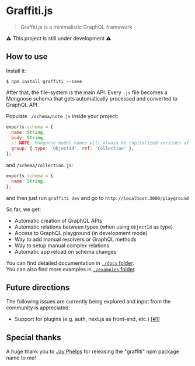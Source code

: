 # Graffiti.js

> Graffiti.js is a minimalistic GraphQL framework

⚠ This project is still under development ⚠

## How to use

Install it:

```
$ npm install graffiti --save
```

After that, the file-system is the main API. Every `.js` file becomes a Mongoose schema that gets automatically processed and converted to GraphQL API.

Populate `./schema/note.js` inside your project:

```js
exports.schema = {
  name: String,
  body: String,
  // NOTE: Mongoose model names will always be capitalized versions of your filenames
  group: { type: 'ObjectId', ref: 'Collection' },
};
```

and `/schema/collection.js`:

```js
exports.schema = {
  name: String,
};
```

and then just run `graffiti dev` and go to `http://localhost:3000/playground`

So far, we get:

- Automatic creation of GraphQL APIs
- Automatic relations between types (when using `ObjectId` as type)
- Access to GraphQL playground (in development mode)
- Way to add manual resolvers or GraphQL methods
- Way to setup manual complex relations
- Automatic app reload on schema changes

You can find detailed documentation in [`./docs` folder](./docs/README.md).  
You can also find more examples in [`./examples` folder](./examples).

## Future directions

The following issues are currently being explored and input from the community is appreciated:

- Support for plugins (e.g. auth, next.js as front-end, etc.) [[#1](https://github.com/yamalight/graffiti/issues/1)]

## Special thanks

A huge thank you to [Jay Phelps](https://github.com/jayphelps) for releasing the "graffiti" npm package name to me!
